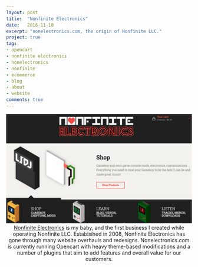 ```yaml
---
layout: post
title:  "Nonfinite Electronics"
date:   2016-11-10
excerpt: "nonelectronics.com, the origin of Nonfinite LLC."
project: true
tag:
- opencart
- nonfinite electronics
- nonelectronics
- nonfinite
- ecommerce
- blog
- about
- website
comments: true
---
```


<img src="../assets/img/nonfinite-electronics.png">
    
<center><a href="http://nonelectronics.com">Nonfinite Electronics</a> is my baby, and the first business I created while operating Nonfinite LLC. Establsihed in 2008, Nonfinite Electronics has gone through many website overhauls and redesigns. Nonelectronics.com is currently running Opencart with heavy theme-based modifications and a number of plugins that aim to add features and overall value for our customers.</center>

